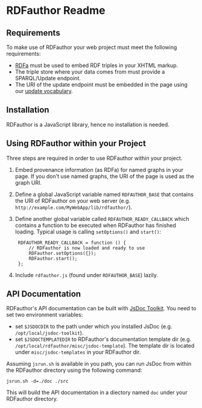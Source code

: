 RDFauthor Readme
================

Requirements
------------

To make use of RDFauthor your web project must meet the following requirements:

- [RDFa](http://www.w3.org/TR/xhtml-rdfa-primer/) must be used to embed RDF triples
  in your XHTML markup.
- The triple store where your data comes from must provide a SPARQL/Update endpoint.
- The URI of the update endpoint must be embedded in the page using our
  [update vocabulary](http://ns.aksw.org/update/).

Installation
------------

RDFauthor is a JavaScript library, hence no installation is needed.

Using RDFauthor within your Project
--------------------------------------

Three steps are required in order to use RDFauthor within your project.

1. Embed provenance information (as RDFa) for named graphs in your page. If you don't use
   named graphs, the URI of the page is used as the graph URI.
2. Define a global JavaScript variable named `RDFAUTHOR_BASE` that contains the URI of 
   RDFauthor on your web server (e.g. `http://example.com/MyWebApp/lib/rdfauthor/`).
3. Define another global variable called `RDFAUTHOR_READY_CALLBACK` which contains a function
   to be executed when RDFauthor has finished loading. Typical usage is calling 
   `setOptions()` and `start()`:

        RDFAUTHOR_READY_CALLBACK = function () {
            // RDFauthor is now loaded and ready to use
            RDFauthor.setOptions({});
            RDFauthor.start();
        };

4. Include `rdfauthor.js` (found under `RDFAUTHOR_BASE`) lazily.

API Documentation
-----------------
RDFauthor's API documentation can be built with 
[JsDoc Toolkit](http://code.google.com/p/jsdoc-toolkit/).
You need to set two environment variables:

- set `$JSDOCDIR` to the path under which you installed JsDoc (e.g. `/opt/local/jsdoc-toolkit`).
- set `$JSDOCTEMPLATEDIR` to RDFauthor's documentation template dir (e.g. `/opt/local/rdfauthor/misc/jsdoc-template`). The template dir is located under `misc/jsdoc-templates` in your RDFauthor dir.

Assuming `jsrun.sh` is available in you path, you can run JsDoc from within the 
RDFauthor directory using the following command:

    jsrun.sh -d=./doc ./src

This will build the API documentation in a diectory named `doc` under your RDFauthor 
directory.
